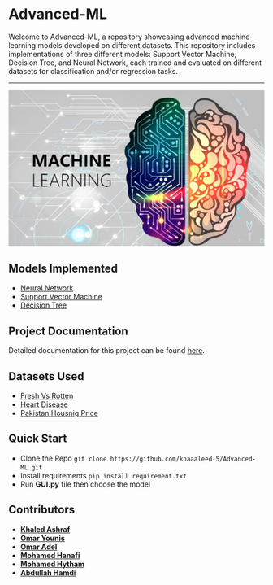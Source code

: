 # Advanced-ML
Welcome to Advanced-ML, a repository showcasing advanced machine learning models developed on different datasets. This repository includes implementations of three different models: Support Vector Machine, Decision Tree, and Neural Network, each trained and evaluated on different datasets for classification and/or regression tasks.

------------------------------------------------------------------------------------------------
![Project Logo](./Machine-Learning.jpg)

## Models Implemented

- [Neural Network](./NN)
- [Support Vector Machine](./SVM)
- [Decision Tree](./Decision%20Tree)

## Project Documentation

Detailed documentation for this project can be found [here](https://docs.google.com/document/d/1y9hp2C2JwGEn95T29iHW5vC2vGX6dBYJn3wSIW_IYMU/edit).


## Datasets Used

- [Fresh Vs Rotten](https://www.kaggle.com/datasets/alihasnainch/fruits-dataset-for-classification) 
- [Heart Disease](https://www.kaggle.com/datasets/mexwell/heart-disease-dataset?select=heart_statlog_cleveland_hungary_final.csv)
- [Pakistan Housnig Price](https://www.kaggle.com/datasets/jillanisofttech/pakistan-house-price-dataset) 

## Quick Start
- Clone the Repo ```git clone https://github.com/khaaaleed-5/Advanced-ML.git```
- Install requirements ```pip install requirement.txt```
- Run **GUI.py** file then choose the model 

## Contributors
- [**Khaled Ashraf**](https://github.com/khaaaleed-5)
- [**Omar Younis**](https://github.com/oyounis19)
- [**Omar Adel**](https://github.com/omar55549)
- [**Mohamed Hanafi**](https://github.com/mohamedhanfi)
- [**Mohamed Hytham**](https://github.com/MedoHaytham)
- [**Abdullah Hamdi**](https://github.com/AbdullaAlshayeb)
